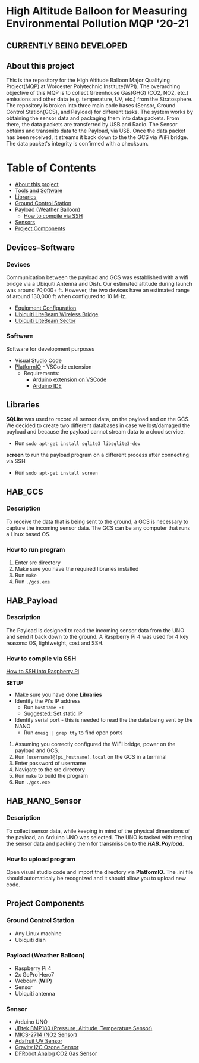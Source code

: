 # High Altitude Balloon for Measuring Environmental Pollution MQP '20-21

## CURRENTLY BEING DEVELOPED

## About this project
This is the repository for the High Altitude Balloon Major Qualifying Project(MQP) at Worcester Polytechnic Institute(WPI). The overarching objective of this MQP is to collect Greenhouse Gas(GHG) (CO2, NO2, etc.) emissions and other data (e.g. temperature, UV, etc.) from the Stratosphere. The repository is broken into three main code bases (Sensor, Ground Control Station(GCS), and Payload) for different tasks. The system works by obtaining the sensor data and packaging them into data packets. From there, the data packets are transferred by USB and Radio. The Sensor obtains and transmits data to the Payload, via USB. Once the data packet has been received, it streams it back down to the the GCS via WiFi bridge. The data packet's integrity is confirmed with a checksum. 

# Table of Contents
- [About this project](#about-this-project)
- [Tools and Software](#devices-software)
- [Libraries](#libraries)
- [Ground Control Station](#hab_gcs)
- [Payload (Weather Balloon)](#hab_payload)
  * [How to compile via SSH](#how-to-compile-via-ssh)
- [Sensors](#hab_nano_sensor)
- [Project Components](#project-components)

## Devices-Software

### Devices
Communication between the payload and GCS was established with a wifi bridge via a Ubiquiti Antenna and Dish. Our estimated altitude during launch was around 70,000+ ft. However, the two devices have an estimated range of around 130,000 ft when configured to 10 MHz.

 * [Equipment Configuration](https://www.instructables.com/How-to-Stream-Video-Pictures-and-Data-From-90000ft/)
 * [Ubiquiti LiteBeam Wireless Bridge](https://www.amazon.com/Ubiquiti-LBE-5AC-GEN2-US-LiteBeam-Wireless-Bridge/dp/B06Y2JH7PV/ref=sr_1_6?dchild=1&keywords=ubiquiti+ac+lite+5ghz&qid=1603571919&sr=8-6)
 * [Ubiquiti LiteBeam Sector](https://www.amazon.com/Ubiquiti-LiteBeam-802-11ac-Built-LBE-5AC-16-120-US/dp/B019M0KK44/ref=sr_1_11?dchild=1&keywords=ubiquiti+ac+lite+5ghz&qid=1603571919&sr=8-11)
 
### Software
Software for development purposes

 * [Visual Studio Code](https://code.visualstudio.com/)
 * [PlatformIO](https://platformio.org/) - VSCode extension
   * Requirements:
     * [Arduino extension on VSCode](https://marketplace.visualstudio.com/items?itemName=vsciot-vscode.vscode-arduino)
     * [Arduino IDE](https://www.arduino.cc/en/software)

## Libraries
**SQLite** was used to record all sensor data, on the payload and on the GCS. We decided to create two different databases in case we lost/damaged the payload and because the payload cannot stream data to a cloud service.
* Run `sudo apt-get install sqlite3 libsqlite3-dev`

**screen** to run the payload program on a different process after connecting via SSH
* Run `sudo apt-get install screen`

## HAB_GCS
### Description
To receive the data that is being sent to the ground, a GCS is necessary to capture the incoming sensor data. The GCS can be any computer that runs a Linux based OS. 

### How to run program
1. Enter src directory
2. Make sure you have the required libraries installed
3. Run `make` 
4. Run `./gcs.exe`

## HAB_Payload
### Description
The Payload is designed to read the incoming sensor data from the UNO and send it back down to the ground. A Raspberry Pi 4 was used for 4 key reasons: OS, lightweight, cost and SSH.

### How to compile via SSH
[How to SSH into Raspberry Pi](https://www.raspberrypi.org/documentation/remote-access/ssh/)

**SETUP**
* Make sure you have done **Libraries**
* Identify the Pi's IP address
  * Run `hostname -I`
  * [Suggested: Set static IP](https://www.raspberrypi.org/documentation/configuration/tcpip/)
* Identify serial port - this is needed to read the the data being sent by the NANO
  * Run `dmesg | grep tty` to find open ports
  
  
1. Assuming you correctly configured the WiFI bridge, power on the payload and GCS.
2. Run `[username]@[pi_hostname].local` on the GCS in a terminal
3. Enter password of username
4. Navigate to the src directory
5. Run `make` to build the program
6. Run `./gcs.exe`

## HAB_NANO_Sensor
### Description
To collect sensor data, while keeping in mind of the physical dimensions of the payload, an Arduino UNO was selected. The UNO is tasked with reading the sensor data and packing them for transmission to the ***HAB_Payload***.

### How to upload program
Open visual studio code and import the directory via **PlatformIO**. The .ini file should automaticaly be recognized and it should allow you to upload new code.

## Project Components
### Ground Control Station
* Any Linux machine
* Ubiquiti dish
### Payload (Weather Balloon)
* Raspberry Pi 4
* 2x GoPro Hero7
* Webcam (**WIP**)
* Sensor
* Ubiquiti antenna
### Sensor
* Arduino UNO
* [JBtek BMP180 (Pressure, Altitude, Temperature Sensor)](https://www.amazon.com/JBtek-Barometric-Pressure-Temperature-Altitude/dp/B00UUS12PO)
* [MICS-2714 (NO2 Sensor)](https://acrobotic.com/products/brk-00007)
* [Adafruit UV Sensor](https://www.adafruit.com/product/1918)
* [Gravity I2C Ozone Sensor](https://www.amazon.com/Gravity-Sensor-Arduino-Raspberry-0-10ppm/dp/B086MSZRFN/ref=sr_1_5?dchild=1&keywords=ozone+sensor&qid=1612297440&sr=8-5) 
* [DFRobot Analog CO2 Gas Sensor](https://www.amazon.com/gp/product/B00R5CCH7U/ref=ppx_yo_dt_b_asin_title_o00_s00?ie=UTF8&psc=1)
